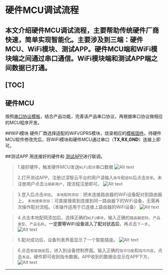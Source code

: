 # 硬件MCU调试流程 
本文介绍硬件MCU调试流程，主要帮助传统硬件厂商快速，简单实现智能化。主要涉及到三端：硬件MCU、WiFi模块、测试APP。硬件MCU端和WiFi模块端之间通过串口通信。WiFi模块端和测试APP端之间数据已打通。
 ------------------- 
 
 [TOC] 
  ------------------- 
  
## 硬件MCU 

 按照[串口协议模板](assist.dtston.com/sdk/Embedded/D+mcu_1.7.doc )，结合产品功能，完善该产品串口协议，再根据串口协议做相应的MCU程序开发。



##WiFi模块 
 硬件厂商选择适配的WiFi/GPRS模块，烧录相应的[模板固件](assist.dtston.com/sdk/Embedded/D+mcu_1.7.doc )。待硬件MCU软件修改完后，将WiFi模块和硬件MCU通过串口（**TX,RX,GND**）连接上即可。

##测试APP 
用连接好的硬件和 [测试APP](assist.dtston.com/sdk/android/sdk_demo_1.3.2.apk )进行联调。
> 1.接好硬件，触发硬件MCU发送`WiFi配对`串口数据
>  ![Alt text](./1498554513567.png)
>  
> 2.打开测试APP，注册过深智云平台的用户请输入`账号`和`密码`后点击`登录`。未注册用户点击`注册新用户`，按流程注册即可。
>  ![Alt text](./1498555135660.png)




> 3.登入后点击`添加`。
  `本地配网添加`：把未连接路由器的WiFi设备配对到路由器上。
  `本地搜索添加`：可直接搜索到连接到同一路由器下的WiFi设备，无需再次操作配对流程。（本操作适用于已连接上路由器的WiFi设备）
>    ![Alt text](./1498555188519.png)



> 4.点击本地配网添加后，选择正确的`WiFi模块`，输入正确的`路由器密码`、`产品类型`、`产品名称`。**一定要等WiFi设备进入了配对状态后**，再点击`下一步`。
>    ![Alt text](./1498555232140.png)





>5.配对成功后，设备列表界面显示了一个智能插座。
>   ![Alt text](./1498555270798.png)

>6.点击`智能插座`后，进入到设备控制界面。输入正确的`指令功能`和`指令内容`，点击`发送`，硬件即可收到指令数据。APP收到的数据会显示在APP下方。
>   ![Alt text](./1498555297335.png)












 ------------------- 


